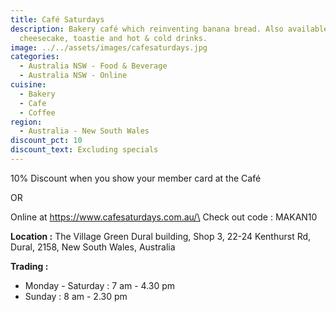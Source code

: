 ```yaml
---
title: Café Saturdays
description: Bakery café which reinventing banana bread. Also available Basque
  cheesecake, toastie and hot & cold drinks.
image: ../../assets/images/cafesaturdays.jpg
categories:
  - Australia NSW - Food & Beverage
  - Australia NSW - Online
cuisine:
  - Bakery
  - Cafe
  - Coffee
region:
  - Australia - New South Wales
discount_pct: 10
discount_text: Excluding specials
---
```

10% Discount when you show your member card at the Café

OR

Online at https://www.cafesaturdays.com.au/\
Check out code : MAKAN10

**Location :** The Village Green Dural building, Shop 3, 22-24 Kenthurst Rd, Dural, 2158, New South Wales, Australia

**Trading :** 

* Monday - Saturday : 7 am - 4.30 pm
* Sunday : 8 am - 2.30 pm

